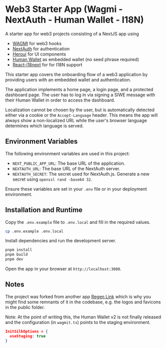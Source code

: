 # Web3 Starter App (Wagmi - NextAuth - Human Wallet - I18N)

A starter app for web3 projects consisting of a NextJS app using
- [WAGMI](https://wagmi.sh/) for web3 hooks
- [NextAuth](https://next-auth.js.org/) for authentication
- [Heroui](https://heroui.com/) for UI components
- [Human Wallet](https://wallet.human.tech/) as embedded wallet (no seed phrase required)
- [React-i18next](https://react.i18next.com/) for for I18N support

This starter app covers the onboarding flow of a web3 application by providing users with an embedded wallet and authentication.

The application implements a home page, a login page, and a protected dashboard page.
The user has to log in via signing a SIWE message with their Human Wallet in order to access the dashboard.

Localization cannot be chosen by the user, but is automatically detected either via a cookie or the `Accept-Language` header.
This means the app will always show a non-localized URL while the user's browser language determines which language is served.

## Environment Variables

The following environment variables are used in this project:

- `NEXT_PUBLIC_APP_URL`: The base URL of the application.
- `NEXTAUTH_URL`: The base URL of the NextAuth server.
- `NEXTAUTH_SECRET`: The secret used for NextAuth.js. Generate a new secret using `openssl rand -base64 32`.
  
Ensure these variables are set in your `.env` file or in your deployment environment.

## Installation and Runtime

Copy the `.env.example` file to `.env.local` and fill in the required values.

```bash
cp .env.example .env.local
```

Install dependencies and run the development server.

```bash
pnpm install
pnpm build
pnpm dev
```

Open the app in your browser at `http://localhost:3000`.

## Notes

The project was forked from another app [Regen Link](https://github.com/j-h-scheufen/regen-link) which is why you might find some remnants of it in the codebase, e.g. the logos and favicons in the public folder.

Note: At the point of writing this, the Human Wallet v2 is not finally released and the configuration (in `wagmit.ts`) points to the staging environment.

```json
InitSilkOptions = {
  useStaging: true
}
```